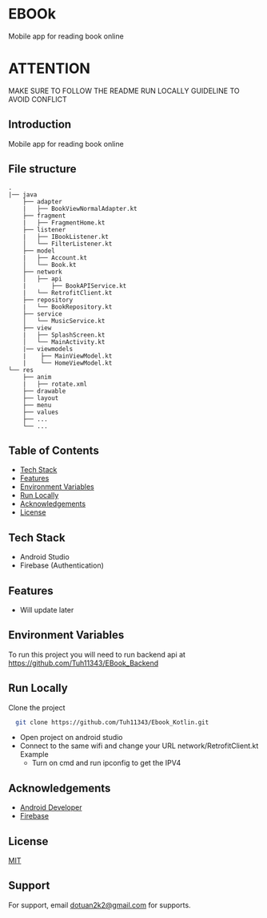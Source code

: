 # EBOOk

Mobile app for reading book online

# ATTENTION

MAKE SURE TO FOLLOW THE README RUN LOCALLY GUIDELINE TO AVOID CONFLICT

## Introduction

Mobile app for reading book online

## File structure

```
.
|── java
    ├── adapter
    |   ├── BookViewNormalAdapter.kt
    ├── fragment
    |   ├── FragmentHome.kt
    ├── listener
    |   ├── IBookListener.kt
    │   └── FilterListener.kt
    ├── model
    |   ├── Account.kt
    │   └── Book.kt
    ├── network
    │   ├── api
    |       ├── BookAPIService.kt
    |   └── RetrofitClient.kt
    ├── repository
    |   └── BookRepository.kt
    ├── service
    │   └── MusicService.kt
    ├── view
    |   ├── SplashScreen.kt
    │   └── MainActivity.kt
    |── viewmodels
    |    ├── MainViewModel.kt
    |    └── HomeViewModel.kt
└── res
    ├── anim
    |   ├── rotate.xml
    ├── drawable
    ├── layout
    ├── menu
    ├── values
    ├── ...
    └── ...
```

## Table of Contents

- [Tech Stack](#techstack)
- [Features](#features)
- [Environment Variables](#environment-variables)
- [Run Locally](#run-)
- [Acknowledgements](#acknowledgements)
- [License](#license)

## Tech Stack

- Android Studio
- Firebase (Authentication)

## Features

- Will update later

## Environment Variables

To run this project you will need to run backend api at https://github.com/Tuh11343/EBook_Backend

## Run Locally
Clone the project

```bash
  git clone https://github.com/Tuh11343/Ebook_Kotlin.git
```
- Open project on android studio
- Connect to the same wifi and change your URL network/RetrofitClient.kt
  Example
  - Turn on cmd and run ipconfig to get the IPV4
    
## Acknowledgements

- [Android Developer](https://developer.android.com/)
- [Firebase](https://firebase.google.com/)

## License

[MIT](https://choosealicense.com/licenses/mit/)

## Support

For support, email dotuan2k2@gmail.com for supports.
